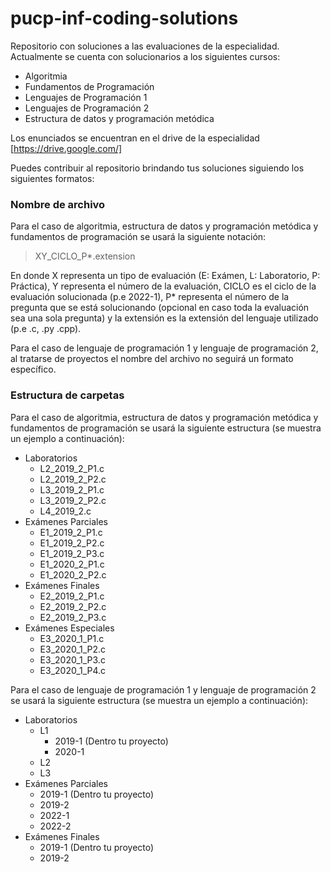 # pucp-inf-coding-solutions

Repositorio con soluciones a las evaluaciones de la especialidad.
Actualmente se cuenta con solucionarios a los siguientes cursos:
* Algoritmia
* Fundamentos de Programación
* Lenguajes de Programación 1
* Lenguajes de Programación 2
* Estructura de datos y programación metódica

Los enunciados se encuentran en el drive de la especialidad [https://drive.google.com/]

Puedes contribuir al repositorio brindando tus soluciones siguiendo los siguientes formatos:

### Nombre de archivo

Para el caso de algoritmia, estructura de datos y programación metódica y fundamentos de programación se usará la siguiente notación:

> XY_CICLO_P*.extension

En donde X representa un tipo de evaluación (E: Exámen, L: Laboratorio, P: Práctica), Y representa el número de la evaluación, CICLO es el ciclo de la evaluación solucionada (p.e 2022-1), P* representa el número de la pregunta que se está solucionando (opcional en caso toda la evaluación sea una sola pregunta) y la extensión es la extensión del lenguaje utilizado (p.e .c, .py .cpp).

Para el caso de lenguaje de programación 1 y lenguaje de programación 2, al tratarse de proyectos el nombre del archivo no seguirá un formato específico.

### Estructura de carpetas

Para el caso de algoritmia, estructura de datos y programación metódica y fundamentos de programación se usará la siguiente estructura (se muestra un ejemplo a continuación):

* Laboratorios
  * L2_2019_2_P1.c
  * L2_2019_2_P2.c
  * L3_2019_2_P1.c
  * L3_2019_2_P2.c
  * L4_2019_2.c
* Exámenes Parciales
  * E1_2019_2_P1.c
  * E1_2019_2_P2.c
  * E1_2019_2_P3.c
  * E1_2020_2_P1.c
  * E1_2020_2_P2.c
* Exámenes Finales
  * E2_2019_2_P1.c
  * E2_2019_2_P2.c
  * E2_2019_2_P3.c
* Exámenes Especiales
  * E3_2020_1_P1.c
  * E3_2020_1_P2.c
  * E3_2020_1_P3.c
  * E3_2020_1_P4.c

Para el caso de lenguaje de programación 1 y lenguaje de programación 2 se usará la siguiente estructura (se muestra un ejemplo a continuación):

* Laboratorios
  * L1
    * 2019-1 (Dentro tu proyecto)
    * 2020-1
  * L2
  * L3
* Exámenes Parciales
  * 2019-1 (Dentro tu proyecto)
  * 2019-2
  * 2022-1
  * 2022-2
* Exámenes Finales
  * 2019-1 (Dentro tu proyecto)
  * 2019-2
